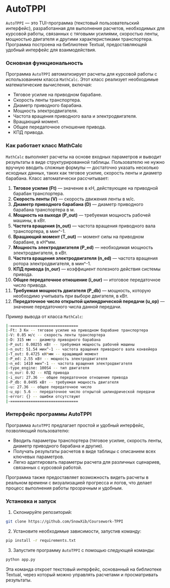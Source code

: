 # AutoTPPI

`AutoTPPI` — это TUI-программа (текстовый пользовательский интерфейс), разработанная для выполнения расчетов, необходимых для курсовой работы, связанных с тяговыми усилиями, скоростью ленты, мощностью двигателя и другими характеристиками транспортера. Программа построена на библиотеке Textual, предоставляющей удобный интерфейс для взаимодействия.

### Основная функциональность

Программа `AutoTPPI` автоматизирует расчеты для курсовой работы с использованием класса `MathCalc`. Этот класс реализует необходимые математические вычисления, включая:

- Тяговое усилие на приводном барабане.
- Скорость ленты транспортера.
- Диаметр приводного барабана.
- Мощность электродвигателя.
- Частота вращения приводного вала и электродвигателя.
- Вращающий момент.
- Общее передаточное отношение привода.
- КПД привода.

### Как работает класс MathCalc

`MathCalc` выполняет расчеты на основе входных параметров и выводит результаты в виде структурированной таблицы. Пользователю не нужно вручную вводить сложные формулы — достаточно указать несколько исходных данных, таких как тяговое усилие, скорость ленты и диаметр барабана. Класс автоматически рассчитывает:

1. **Тяговое усилие (Ft)** — значение в кН, действующее на приводной барабан транспортера.
2. **Скорость ленты (V)** — скорость движения ленты в м/с.
3. **Диаметр приводного барабана (D)** — диаметр приводного барабана транспортера в м.
4. **Мощность на выходе (P_out)** — требуемая мощность рабочей машины, в кВт.
5. **Частота вращения (n_out)** — частота вращения приводного вала транспортера, в мин^-1.
6. **Вращающий момент (T_out)** — момент силы на приводном барабане, в кН*мм.
7. **Мощность электродвигателя (P_ed)** — необходимая мощность электродвигателя, в кВт.
8. **Частота вращения электродвигателя (n_ed)** — частота вращения ротора электродвигателя, в мин^-1.
9. **КПД привода (n_our)** — коэффициент полезного действия системы привода.
10. **Общее передаточное отношение (i_our)** — итоговое передаточное число привода.
11. **Требуемая мощность двигателя (P_db)** — мощность, которую необходимо учитывать при выборе двигателя, в кВт.
12. **Передаточное число открытой цилиндрической передачи (u_op)** — значение передаточного числа данной передачи.

Пример вывода от класса `MathCalc`:

```bash
|-==============================
|-Ft: 3 Кн -- тяговое усилие на приводном барабане транспортера
|-V: 0.85 м/с -- скорость ленты транспортера
|-D: 315 мм -- диаметр приводного барабана
|-P_out: 0.00255 кВт -- требуемая мощность рабочей машины
|-n_out: 51.54 мин^-1 -- частота вращения приводного вала конвейера
|-T_out: 0.4725 кН*мм -- вращающий момент
|-P_ed: 2.55 кВт -- мощность электродвигателя
|-n_ed: 1410 мин^-1 -- частота вращения электродвигателя
|-type_engine: 100S4 -- тип двигателя
|-n_our: 0.92 -- КПД привода
|-i_our: 27.36 -- общее передаточное отношение привода
|-P_db: 0.0495 кВт -- требуемая мощность двигателя
|-u: 27.36 -- общее передаточное число
|-u_op: 5.6 -- передаточное число открытой цилиндрической передачи
|-error: {} -- ошибки отсутствуют
|-==============================
```

### Интерфейс программы AutoTPPI

Программа `AutoTPPI` предлагает простой и удобный интерфейс, позволяющий пользователю:
- Вводить параметры транспортера (тяговое усилие, скорость ленты, диаметр приводного барабана и другие).
- Получать результаты расчетов в виде таблицы с описанием всех ключевых параметров.
- Легко адаптировать параметры расчета для различных сценариев, связанных с курсовой работой.

Программа также предоставляет возможность видеть расчеты в реальном времени с визуализацией прогресса и логов, что делает процесс выполнения работы прозрачным и удобным.

### Установка и запуск

1. Склонируйте репозиторий:

```bash
git clone https://github.com/SnowXib/Coursework-TPPI
```

2. Установите необходимые зависимости, запустив команду:

```bash
pip install -r requirements.txt
```

3. Запустите программу `AutoTPPI` с помощью следующей команды:

```bash
python app.py
```

Эта команда откроет текстовый интерфейс, основанный на библиотеке Textual, через который можно управлять расчетами и просматривать результаты.
